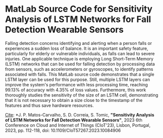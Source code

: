 # MatLab Source Code for Sensitivity Analysis of LSTM Networks for Fall Detection Wearable Sensors

Falling detection concerns identifying and alerting when a person falls or experiences a sudden loss of balance. It is an important safety feature, particularly for elderly or vulnerable individuals, as falls can lead to severe injuries. One applicable technique is employing Long Short-Term Memory (LSTM) networks that can be used for falling detection by processing data from sensors, such as accelerometers or gyroscopes, to identify patterns associated with falls. This MatLab source code demonstrates that a single LSTM layer can be used for this purpose. Still, multiple LSTM layers can improve the system's performance with less processing time, reaching 99.13\% of accuracy with 4.35\% of loss values. Furthermore, this work thoroughly studies the sensitivity of the size of an LSTM cell, demonstrating that it is not necessary to obtain a size close to the timestamp of the features and thus save hardware resources.

<ins>Cite</ins>: *J. P. Matos-Carvalho, S. D. Correia, S. Tomic, **"Sensitivity Analysis of LSTM Networks for Fall Detection Wearable Sensors"**, 2023 6th Conference on Cloud and Internet of Things (CIoT'23), Lisbon, Portugal, 2023, pp. 112-118, doi: 10.1109/CIoT57267.2023.10084906
